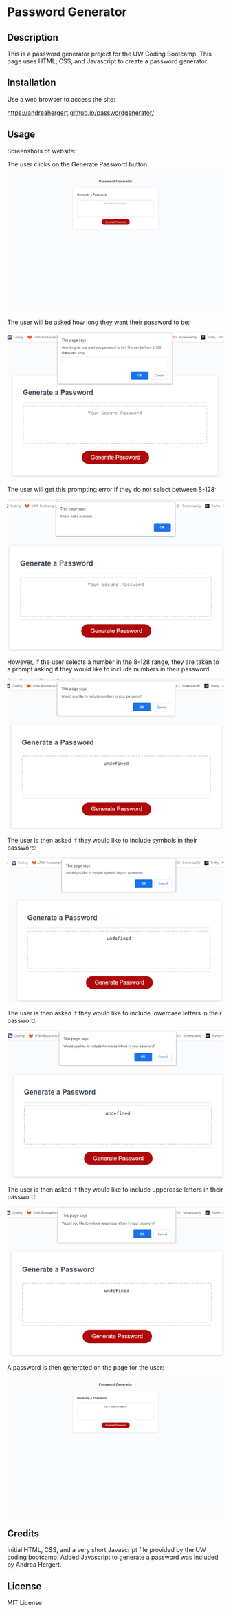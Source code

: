 # Password Generator

## Description

This is a password generator project for the UW Coding Bootcamp.  This page uses HTML, CSS, and Javascript to create a password generator.

## Installation
Use a web browser to access the site:

https://andreahergert.github.io/passwordgenerator/

## Usage
Screenshots of website:

The user clicks on the Generate Password button:

![Screenshot](assets/images/screenshot_1.png)

The user will be asked how long they want their password to be:

![Screenshot](assets/images/screenshot_2.png)

The user will get this prompting error if they do not select between 8-128:

![Screenshot](assets/images/screenshot_3.png)

However, if the user selects a number in the 8-128 range, they are taken to a prompt asking if they would like to include numbers in their password:

![Screenshot](assets/images/screenshot_4.png)

The user is then asked if they would like to include symbols in their password:

![Screenshot](assets/images/screenshot_5.png)

The user is then asked if they would like to include lowercase letters in their password:

![Screenshot](assets/images/screenshot_6.png)

The user is then asked if they would like to include uppercase letters in their password:

![Screenshot](assets/images/screenshot_7.png)

A password is then generated on the page for the user:

![Screenshot](assets/images/screenshot_8.png)

## Credits
Initial HTML, CSS, and a very short Javascript file provided by the UW coding bootcamp.  Added Javascript to generate a password was included by Andrea Hergert.

## License
MIT License